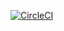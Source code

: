 [![CircleCI](https://circleci.com/gh/dimashnurenko/trade/tree/master.svg?style=svg)](https://circleci.com/gh/dimashnurenko/trade/tree/master)
